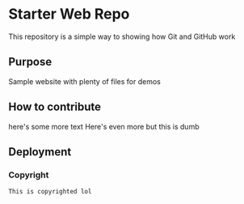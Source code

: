 # Starter Web Repo

This repository is a simple way to showing how Git and GitHub work

## Purpose

Sample website with plenty of files for demos

## How to contribute
here's some more text
Here's even more but this is dumb 

## Deployment

### Copyright
    This is copyrighted lol
